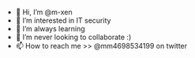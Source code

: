 - 👋 Hi, I’m @m-xen
- 👀 I’m interested in IT security
- 🌱 I’m always learning
- 💞️ I’m never looking to collaborate :)
- 📫 How to reach me >> @mm4698534199 on twitter

<!---
m-xen/m-xen is a ✨ special ✨ repository because its `README.md` (this file) appears on your GitHub profile.
You can click the Preview link to take a look at your changes.
--->
